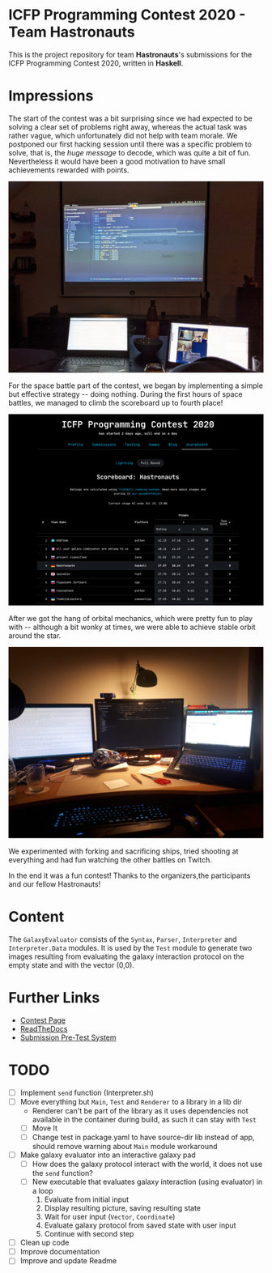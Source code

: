 ICFP Programming Contest 2020 - Team Hastronauts 
===============

This is the project repository for team **Hastronauts**'s submissions for the ICFP Programming Contest 2020,
written in **Haskell**.

# Impressions

The start of the contest was a bit surprising since we had expected to be solving a clear set of problems right away,
whereas the actual task was rather vague, which unfortunately did not help with team morale. We postponed our first
hacking session until there was a specific problem to solve, that is, the *huge message* to decode, which was quite
a bit of fun. Nevertheless it would have been a good motivation to have small achievements rewarded with points.

![Coding](img/IMG.jpg)

For the space battle part of the contest, we began by implementing a simple but effective strategy -- doing nothing.
During the first hours of space battles, we managed to climb the scoreboard up to fourth place!

![Scoreboard](img/Scoreboard.png)

After we got the hang of orbital mechanics, which were pretty fun to play with -- although a bit wonky at times, we
were able to achieve stable orbit around the star.

![Bridge](img/Bridge.png)

We experimented with forking and sacrificing ships, tried shooting at everything and had fun watching the other battles
on Twitch.

In the end it was a fun contest! Thanks to the organizers,the participants and our fellow Hastronauts!

# Content 

The `GalaxyEvaluator` consists of the `Syntax`, `Parser`, `Interpreter` and `Interpreter.Data` modules.
It is used by the `Test` module to generate two images resulting from evaluating the galaxy interaction protocol 
on the empty state and with the vector (0,0).

# Further Links
- [Contest Page](https://icfpcontest2020.github.io/)
- [ReadTheDocs](https://message-from-space.readthedocs.io/en/latest/personal-appeal.html)
- [Submission Pre-Test System](https://github.com/Skgland/icfp2020-submission-system)


# TODO
- [ ] Implement `send` function (Interpreter.sh)
- [ ] Move everything but `Main`, `Test` and `Renderer` to a library in a lib dir 
    - Renderer can't be part of the library as it uses dependencies not available in the container during build,
      as such it can stay with `Test`
    - [ ] Move It
    - [ ] Change test in package.yaml to have source-dir lib instead of app, should remove warning about `Main` module workaround
- [ ] Make galaxy evaluator into an interactive galaxy pad
  - [ ] How does the galaxy protocol interact with the world, it does not use the `send` function?
  - [ ] New executable that evaluates galaxy interaction (using evaluator) in a loop
    1. Evaluate from initial input
    2. Display resulting picture, saving resulting state
    3. Wait for user input (`Vector`, `Coordinate`)
    4. Evaluate galaxy protocol from saved state with user input
    5. Continue with second step 
- [ ] Clean up code
- [ ] Improve documentation
- [ ] Improve and update Readme
